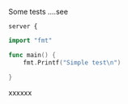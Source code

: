 

Some tests ....see
```
server {
```
<!-- MARKDOWN-AUTO-DOCS:START (CODE:src=./main.go&lines=8-8) -->
<!-- The below code snippet is automatically added from ./main.go -->
```go
import "fmt"

func main() {
	fmt.Printf("Simple test\n")

}
```
<!-- MARKDOWN-AUTO-DOCS:END -->

xxxxxx
